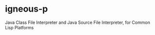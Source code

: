 igneous-p
=========

Java Class File Interpreter and Java Source File Interpreter, for Common Lisp Platforms
